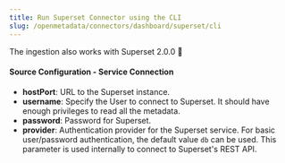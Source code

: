 ```yaml
---
title: Run Superset Connector using the CLI
slug: /openmetadata/connectors/dashboard/superset/cli
---
```


<ConnectorIntro connector="Superset" goal="CLI"/>

<Requirements />

The ingestion also works with Superset 2.0.0 🎉

<PythonMod connector="Superset" module="superset" />

<MetadataIngestionServiceDev service="dashboard" connector="Superset" goal="CLI"/>

<h4>Source Configuration - Service Connection</h4>

- **hostPort**: URL to the Superset instance.
- **username**: Specify the User to connect to Superset. It should have enough privileges to read all the metadata.
- **password**: Password for Superset.
- **provider**: Authentication provider for the Superset service. For basic user/password authentication, the default value `db` can be used. This parameter is used internally to connect to Superset's REST API.

<MetadataIngestionConfig service="dashboard" connector="Superset" goal="CLI" />
